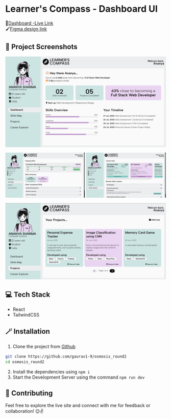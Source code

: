 # Learner's Compass - Dashboard UI

🔗[Dashboard -Live Link](https://osmosis-round2.vercel.app)\
🖌️[Figma design link](https://www.figma.com/design/Utuq5SscVve6V6gH0wyIzn/Osmosis---Round-2-Task?node-id=0-1&p=f&t=zblnEDQR2eN902a6-0)

## 📸 Project Screenshots
<p>
<img src="./public/SS/dashboard.png" alt="Image 1" />
</p>
<p>
<img src="./public/SS/skillmap.png" alt="Image 1" style="width:49.5%" />
<img src="./public/SS/career explore.png" alt="Image 1" style="width:49.5%" />
</p>
<img src="./public/SS/projects.png" alt="Image 1" />

## 💻 Tech Stack

- React
- TailwindCSS

## 🪄 Installation

1. Clone the project from [Github](https://github.com/gaurav1-9/osmosis_round2)
```bash
git clone https://github.com/gaurav1-9/osmosis_round2
cd osmosis_round2
```
2. Install the dependencies using ```npm i```
3. Start the Development Server using the command ```npm run dev```

## 🤝 Contributing

Feel free to explore the live site and connect with me for feedback or collaboration! 😉✌️